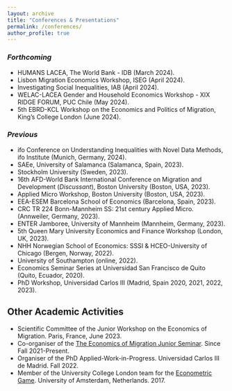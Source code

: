 ```yaml
---
layout: archive
title: "Conferences & Presentations"
permalink: /conferences/
author_profile: true
---
```



<!-- {% for post in site.conferences %}
  {% include archive-single-nolink.html %}
{% endfor %} -->

### **_Forthcoming_**
- HUMANS LACEA, The World Bank - IDB (March 2024).
- Lisbon Migration Economics Workshop, ISEG (April 2024).
- Investigating Social Inequalities, IAB (April 2024).
- WELAC-LACEA Gender and Household Economics Workshop - XIX RIDGE FORUM, PUC Chile (May 2024).
- 5th EBRD-KCL Workshop on the Economics and Politics of Migration, King’s College London (June 2024).

### **_Previous_**
- ifo Conference on Understanding Inequalities with Novel Data Methods, ifo Institute (Munich, Germany, 2024).
- SAEe, University of Salamanca (Salamanca, Spain, 2023).
- Stockholm University (Sweden, 2023).
- 16th AFD-World Bank International Conference on Migration and Development (_Discussant_), Boston University (Boston, USA, 2023).
- Applied Micro Workshop, Boston University (Boston, USA, 2023).
- EEA-ESEM Barcelona School of Economics (Barcelona, Spain, 2023).
- CRC TR 224 Bonn-Mannheim SS: 21st century Applied Micro. (Annweiler, Germany, 2023).
- ENTER Jamboree, University of Mannheim (Mannheim, Germany, 2023).
- 5th Queen Mary University Economics and Finance Workshop (London, UK, 2023).
- NHH Norwegian School of Economics: SSSI & HCEO-University of Chicago (Bergen, Norway, 2022).
- University of Southampton (online, 2022).
- Economics Seminar Series at Universidad San Francisco de Quito (Quito, Ecuador, 2020).
- PhD Workshop, Universidad Carlos III (Madrid, Spain 2020, 2021, 2022, 2023).

## Other Academic Activities
- Scientific Committee of the Junior Workshop on the Economics of Migration. Paris, France, June 2023.
- Co-organiser of the [The Economics of Migration Junior Seminar](https://sites.google.com/view/the-economics-of-migration/home). Since Fall 2021-Present.
- Organiser of the PhD Applied-Work-in-Progress. Universidad Carlos III de Madrid. Fall 2022.
- Member of the University College London team for the [Econometric Game](https://wceconometrics.com/). University of Amsterdam,
Netherlands. 2017. 
